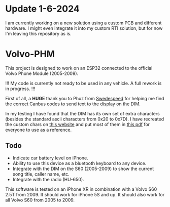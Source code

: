 # Update 1-6-2024
I am currently working on a new solution using a custom PCB and different hardware. I might even integrate it into my custom RTI solution, but for now I'm leaving this repository as is.


# Volvo-PHM

This project is designed to work on an ESP32 connected to the official Volvo Phone Module (2005-2009).

!!! My code is currently not ready to be used in any vehicle. A full rework is in progress. !!!



First of all, a **HUGE** thank you to Phuz from [Swedespeed](https://www.swedespeed.com) for helping me find the correct Canbus codes to send text to the display on the DIM.

In my testing I have found that the DIM has its own set of extra characters (besides the standard ascii characters from 0x20 to 0x7D). I have recreated
the custom chars on [this website](https://maxpromer.github.io/LCD-Character-Creator/) and put most of them in [this pdf](https://github.com/larslego/Volvo-PHM/blob/1a4ef09edf304cfe772891277dc4180d778dd996/VolvoDIM%20HEX%20Codes.pdf) for everyone to use as a reference.

## Todo
- Indicate car battery level on iPhone.
- Ability to use this device as a bluetooth keyboard to any device.
- Integrate with the DIM on the S60 (2005-2009) to show the current song title, caller name, etc.
- Integrate with the radio (HU-650).

This software is tested on an iPhone XR in combination with a Volvo S60 2.5T from 2009.
It should work for iPhone 5S and up.
It should also work for all Volvo S60 from 2005 to 2009.
